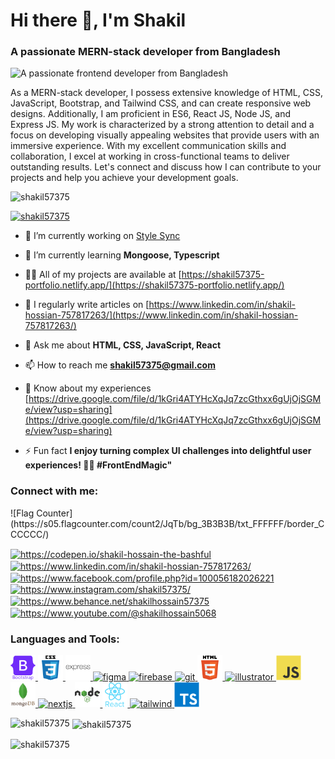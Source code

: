 
# Hi there 👋, I'm Shakil
### A passionate MERN-stack developer from Bangladesh
![A passionate frontend developer from Bangladesh](https://i.ibb.co.com/rcBrrzd/Black-and-Yellow-Web-Developer-Linked-In-Banner-1.png)

As a MERN-stack developer, I possess extensive knowledge of HTML, CSS, JavaScript, Bootstrap, and Tailwind CSS, and can create responsive web designs. Additionally, I am proficient in ES6, React JS, Node JS, and Express JS. My work is characterized by a strong attention to detail and a focus on developing visually appealing websites that provide users with an immersive experience. With my excellent communication skills and collaboration, I excel at working in cross-functional teams to deliver outstanding results. Let's connect and discuss how I can contribute to your projects and help you achieve your development goals.

<p align="left"> <img src="https://komarev.com/ghpvc/?username=shakil57375&label=Profile%20views&color=0e75b6&style=flat" alt="shakil57375" /> </p>

<p align="left"> <a href="https://github.com/ryo-ma/github-profile-trophy"><img src="https://github-profile-trophy.vercel.app/?username=shakil57375" alt="shakil57375" /></a> </p>

- 🔭 I’m currently working on [Style Sync](https://style-sync-client.vercel.app/)

- 🌱 I’m currently learning **Mongoose, Typescript**

- 👨‍💻 All of my projects are available at [https://shakil57375-portfolio.netlify.app/](https://shakil57375-portfolio.netlify.app/)

- 📝 I regularly write articles on [https://www.linkedin.com/in/shakil-hossian-757817263/](https://www.linkedin.com/in/shakil-hossian-757817263/)

- 💬 Ask me about **HTML, CSS, JavaScript, React**

- 📫 How to reach me **shakil57375@gmail.com**

- 📄 Know about my experiences [https://drive.google.com/file/d/1kGri4ATYHcXqJq7zcGthxx6gUjOjSGMe/view?usp=sharing](https://drive.google.com/file/d/1kGri4ATYHcXqJq7zcGthxx6gUjOjSGMe/view?usp=sharing)

- ⚡ Fun fact **I enjoy turning complex UI challenges into delightful user experiences! 🚀✨ #FrontEndMagic"**

<h3 align="left">Connect with me:</h3>
![Flag Counter](https://s05.flagcounter.com/count2/JqTb/bg_3B3B3B/txt_FFFFFF/border_CCCCCC/)
<p align="left">
<a href="https://codepen.io/https://codepen.io/shakil-hossain-the-bashful" target="blank"><img align="center" src="https://raw.githubusercontent.com/rahuldkjain/github-profile-readme-generator/master/src/images/icons/Social/codepen.svg" alt="https://codepen.io/shakil-hossain-the-bashful" height="30" width="40" /></a>
<a href="https://linkedin.com/in/https://www.linkedin.com/in/shakil-hossian-757817263/" target="blank"><img align="center" src="https://raw.githubusercontent.com/rahuldkjain/github-profile-readme-generator/master/src/images/icons/Social/linked-in-alt.svg" alt="https://www.linkedin.com/in/shakil-hossian-757817263/" height="30" width="40" /></a>
<a href="https://web.facebook.com/profile.php?id=100056182026221" target="blank"><img align="center" src="https://raw.githubusercontent.com/rahuldkjain/github-profile-readme-generator/master/src/images/icons/Social/facebook.svg" alt="https://www.facebook.com/profile.php?id=100056182026221" height="30" width="40" /></a>
<a href="https://instagram.com/https://www.instagram.com/shakil57375/" target="blank"><img align="center" src="https://raw.githubusercontent.com/rahuldkjain/github-profile-readme-generator/master/src/images/icons/Social/instagram.svg" alt="https://www.instagram.com/shakil57375/" height="30" width="40" /></a>
<a href="https://www.behance.net/https://www.behance.net/shakilhossain57375" target="blank"><img align="center" src="https://raw.githubusercontent.com/rahuldkjain/github-profile-readme-generator/master/src/images/icons/Social/behance.svg" alt="https://www.behance.net/shakilhossain57375" height="30" width="40" /></a>
<a href="https://www.youtube.com/c/https://www.youtube.com/@shakilhossain5068" target="blank"><img align="center" src="https://raw.githubusercontent.com/rahuldkjain/github-profile-readme-generator/master/src/images/icons/Social/youtube.svg" alt="https://www.youtube.com/@shakilhossain5068" height="30" width="40" /></a>
</p>

<h3 align="left">Languages and Tools:</h3>
<p align="left"> <a href="https://getbootstrap.com" target="_blank" rel="noreferrer"> <img src="https://raw.githubusercontent.com/devicons/devicon/master/icons/bootstrap/bootstrap-plain-wordmark.svg" alt="bootstrap" width="40" height="40"/> </a> <a href="https://www.w3schools.com/css/" target="_blank" rel="noreferrer"> <img src="https://raw.githubusercontent.com/devicons/devicon/master/icons/css3/css3-original-wordmark.svg" alt="css3" width="40" height="40"/> </a> <a href="https://expressjs.com" target="_blank" rel="noreferrer"> <img src="https://raw.githubusercontent.com/devicons/devicon/master/icons/express/express-original-wordmark.svg" alt="express" width="40" height="40"/> </a> <a href="https://www.figma.com/" target="_blank" rel="noreferrer"> <img src="https://www.vectorlogo.zone/logos/figma/figma-icon.svg" alt="figma" width="40" height="40"/> </a> <a href="https://firebase.google.com/" target="_blank" rel="noreferrer"> <img src="https://www.vectorlogo.zone/logos/firebase/firebase-icon.svg" alt="firebase" width="40" height="40"/> </a> <a href="https://git-scm.com/" target="_blank" rel="noreferrer"> <img src="https://www.vectorlogo.zone/logos/git-scm/git-scm-icon.svg" alt="git" width="40" height="40"/> </a> <a href="https://www.w3.org/html/" target="_blank" rel="noreferrer"> <img src="https://raw.githubusercontent.com/devicons/devicon/master/icons/html5/html5-original-wordmark.svg" alt="html5" width="40" height="40"/> </a> <a href="https://www.adobe.com/in/products/illustrator.html" target="_blank" rel="noreferrer"> <img src="https://www.vectorlogo.zone/logos/adobe_illustrator/adobe_illustrator-icon.svg" alt="illustrator" width="40" height="40"/> </a> <a href="https://developer.mozilla.org/en-US/docs/Web/JavaScript" target="_blank" rel="noreferrer"> <img src="https://raw.githubusercontent.com/devicons/devicon/master/icons/javascript/javascript-original.svg" alt="javascript" width="40" height="40"/> </a> <a href="https://www.mongodb.com/" target="_blank" rel="noreferrer"> <img src="https://raw.githubusercontent.com/devicons/devicon/master/icons/mongodb/mongodb-original-wordmark.svg" alt="mongodb" width="40" height="40"/> </a> <a href="https://nextjs.org/" target="_blank" rel="noreferrer"> <img src="https://cdn.worldvectorlogo.com/logos/nextjs-2.svg" alt="nextjs" width="40" height="40"/> </a> <a href="https://nodejs.org" target="_blank" rel="noreferrer"> <img src="https://raw.githubusercontent.com/devicons/devicon/master/icons/nodejs/nodejs-original-wordmark.svg" alt="nodejs" width="40" height="40"/> </a> <a href="https://reactjs.org/" target="_blank" rel="noreferrer"> <img src="https://raw.githubusercontent.com/devicons/devicon/master/icons/react/react-original-wordmark.svg" alt="react" width="40" height="40"/> </a> <a href="https://tailwindcss.com/" target="_blank" rel="noreferrer"> <img src="https://www.vectorlogo.zone/logos/tailwindcss/tailwindcss-icon.svg" alt="tailwind" width="40" height="40"/> </a> <a href="https://www.typescriptlang.org/" target="_blank" rel="noreferrer"> <img src="https://raw.githubusercontent.com/devicons/devicon/master/icons/typescript/typescript-original.svg" alt="typescript" width="40" height="40"/> </a> </p>

<p><img align="left" src="https://github-readme-stats.vercel.app/api/top-langs?username=shakil57375&show_icons=true&locale=en&layout=compact" alt="shakil57375" /></p>

<p>&nbsp;<img align="center" src="https://github-readme-stats.vercel.app/api?username=shakil57375&show_icons=true&locale=en" alt="shakil57375" /></p>

<p><img align="center" src="https://github-readme-streak-stats.herokuapp.com/?user=shakil57375&" alt="shakil57375" /></p>
